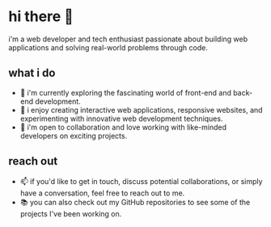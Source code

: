 # hi there 👋

i'm a web developer and tech enthusiast passionate about building web applications and solving real-world problems through code.

## what i do

- 🔭 i'm currently exploring the fascinating world of front-end and back-end development.
- 🌱 i enjoy creating interactive web applications, responsive websites, and experimenting with innovative web development techniques.
- 👯 i'm open to collaboration and love working with like-minded developers on exciting projects.

## reach out

- 📫 if you'd like to get in touch, discuss potential collaborations, or simply have a conversation, feel free to reach out to me.
- 📚 you can also check out my GitHub repositories to see some of the projects I've been working on.
